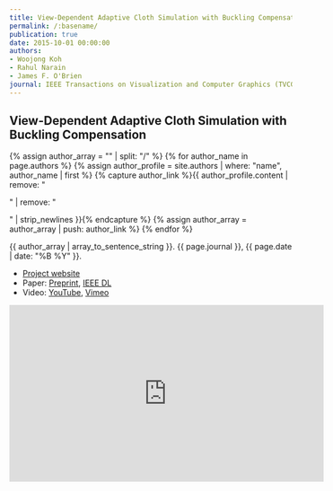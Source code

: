 ```yaml
---
title: View-Dependent Adaptive Cloth Simulation with Buckling Compensation
permalink: /:basename/
publication: true
date: 2015-10-01 00:00:00
authors:
- Woojong Koh
- Rahul Narain
- James F. O'Brien
journal: IEEE Transactions on Visualization and Computer Graphics (TVCG)
---
```


## View-Dependent Adaptive Cloth Simulation with Buckling Compensation

{% assign author_array = "" | split: "/" %}
{% for author_name in page.authors %}
  {% assign author_profile = site.authors | where: "name", author_name | first %}
  {% capture author_link %}{{ author_profile.content | remove: "<p>" | remove: "</p>" | strip_newlines }}{% endcapture %}
  {% assign author_array = author_array | push: author_link %}
{% endfor %}

{{ author_array | array_to_sentence_string }}. {{ page.journal }}, {{ page.date | date: "%B %Y" }}.

* [Project website](http://graphics.berkeley.edu/papers/Koh-VDA-2015-10/)
* Paper: [Preprint](Koh-VDA-2015-11.pdf), [IEEE DL](http://ieeexplore.ieee.org/xpl/articleDetails.jsp?arnumber=7127098)
* Video: [YouTube](http://youtu.be/71TOPXD9j4E), [Vimeo](https://vimeo.com/142075649)

<iframe width="560" height="315" src="https://www.youtube.com/embed/71TOPXD9j4E" frameborder="0" allow="accelerometer; autoplay; clipboard-write; encrypted-media; gyroscope; picture-in-picture" allowfullscreen></iframe>
